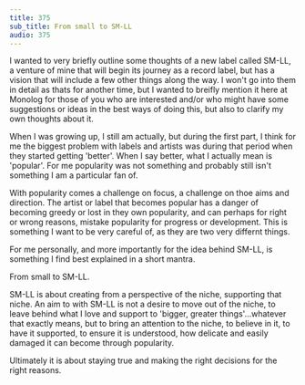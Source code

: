 ```yaml
---
title: 375
sub_title: From small to SM-LL
audio: 375
---
```

I wanted to very briefly outline some thoughts of a new label called SM-LL, a venture of mine that will begin its journey as a record label, but has a vision that will include a few other things along the way. I won't go into them in detail as thats for another time, but I wanted to breifly mention it here at Monolog for those of you who are interested and/or who might have some suggestions or ideas in the best ways of doing this, but also to clarify my own thoughts about it.

When I was growing up, I still am actually, but during the first part, I think for me the biggest problem with labels and artists was during that period when they started getting 'better'. When I say better, what I actually mean is 'popular'. For me popularity was not something and probably still isn't something I am a particular fan of.

With popularity comes a challenge on focus, a challenge on thoe aims and direction. The artist or label that becomes popular has a danger of becoming greedy or lost in they own popularity, and can perhaps for right or wrong reasons, mistake popularity for progress or development. This is something I want to be very careful of, as they are two very differnt things.

For me personally, and more importantly for the idea behind SM-LL, is something I find best explained in a short mantra.

From small to SM-LL.

SM-LL is about creating from a perspective of the niche, supporting that niche. An aim to with SM-LL is not a desire to move out of the niche, to leave behind what I love and support to 'bigger, greater things'…whatever that exactly means, but to bring an attention to the niche, to believe in it, to have it supported, to ensure it is understood, how delicate and easily damaged it can become through popularity.

Ultimately it is about staying true and making the right decisions for the right reasons.
